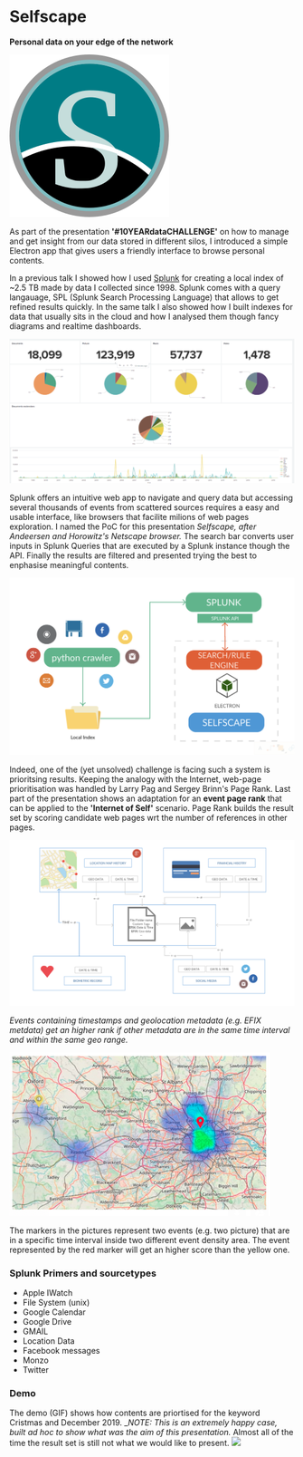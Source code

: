 # Selfscape
__Personal data on your edge of the network__

![Selfscape](https://raw.githubusercontent.com/GaetanoMondelli/selfscape/master/logo.png )

As part of the presentation **'#10YEARdataCHALLENGE'** on how to manage and get insight from our data stored in different silos, I introduced a simple Electron app that gives users a friendly interface to browse personal contents. 

In a previous talk I showed how I used [Splunk](https://www.splunk.com/) for creating a local index of  ~2.5 TB made by data I collected since 1998. Splunk comes with a query langauage, SPL (Splunk Search Processing Language) that allows to get refined results quickly. In the same talk I also showed how I built indexes for data that usually sits in the cloud and how I analysed them though fancy diagrams and realtime dashboards. 

![](https://raw.githubusercontent.com/GaetanoMondelli/selfscape/master/public/dashboard.png)

Splunk offers an intuitive web app to navigate and query data but accessing several thousands of events from scattered sources requires a easy and usable interface, like browsers that facilite milions of web pages exploration.
I named the PoC for this presentation *Selfscape, after Andeersen and Horowitz's Netscape browser.* 
The search bar converts user inputs in Splunk Queries that are executed by a Splunk instance though the API. 
Finally the results are filtered and presented trying the best to enphasise meaningful contents.  

![Selfscape_architecture](https://raw.githubusercontent.com/GaetanoMondelli/selfscape/master/public/selfscape.png)

Indeed, one of the (yet unsolved) challenge is facing such a system is prioritsing results. 
Keeping the analogy with the Internet, web-page prioritisation was handled by Larry Pag and Sergey Brinn's Page Rank. 
Last part of the presentation shows an adaptation for an **event page rank** that can be applied to the **'Internet of Self'** scenario. Page Rank builds the result set by scoring candidate web pages wrt the number of references in other pages. 

![](https://raw.githubusercontent.com/GaetanoMondelli/selfscape/master/public/pagerank1.png)

*Events containing timestamps and geolocation metadata (e.g. EFIX metdata) get an higher rank if other metadata are in the same time interval and within the same geo range.*     

![](https://raw.githubusercontent.com/GaetanoMondelli/selfscape/master/public/diagram-14.png)

The markers in the pictures represent two events (e.g. two picture) that are in a specific time interval inside two different event density area. The event represented by the red marker will get an higher score than the yellow one. 

### Splunk Primers and sourcetypes

* Apple IWatch
* File System (unix)
* Google Calendar
* Google Drive
* GMAIL
* Location Data
* Facebook messages
* Monzo
* Twitter 


### Demo
The demo (GIF) shows how contents are priortised for the keyword Cristmas and December 2019. 
__NOTE: This is an extremely happy case, built ad hoc to show what was the aim of this presentation._
Almost all of the time the result set is still not what we would like to present.
![](https://raw.githubusercontent.com/GaetanoMondelli/selfscape/master/public/screencast.gif)

